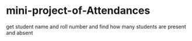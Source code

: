 # mini-project-of-Attendances
get student name and roll number and find how many students are present and absent

